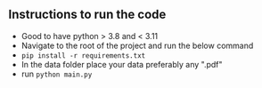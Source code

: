 ## Instructions to run the code

- Good to have python > 3.8 and < 3.11
- Navigate to the root of the project and run the below command
- `pip install -r requirements.txt`
- In the data folder place your data preferably any ".pdf"
- run `python main.py`
